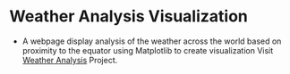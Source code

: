 # Weather Analysis Visualization
* A webpage display analysis of the weather across the world based on proximity to the equator using Matplotlib to create visualization
Visit [Weather Analysis](http://farhadomidvar.com/weatherpy-web-visualisation/) Project.
